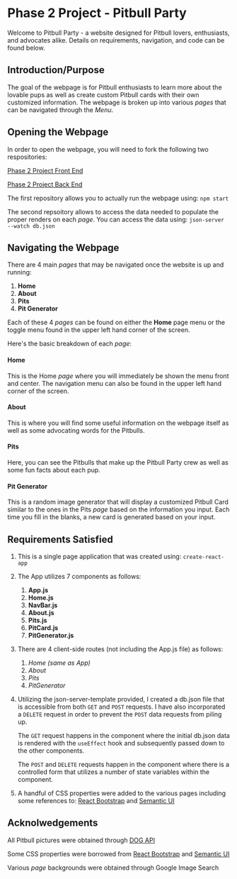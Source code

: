 # Phase 2 Project - Pitbull Party

Welcome to Pitbull Party - a website designed for Pitbull lovers, enthusiasts, and advocates alike. Details on requirements, navigation, and code can be found below.

## Introduction/Purpose

The goal of the webpage is for Pitbull enthusiasts to learn more about the lovable pups as well as create custom Pitbull cards with their own customized information. The webpage is broken up into various *pages* that can be navigated through the *Menu*.

## Opening the Webpage

In order to open the webpage, you will need to fork the following two respositories:

[Phase 2 Project Front End](https://github.com/Jazper55555/phase-2-project)

[Phase 2 Project Back End](https://github.com/Jazper55555/json-server-template)

The first repository allows you to actually run the webpage using:
`npm start`

The second repsoitory allows to access the data needed to populate the proper renders on each *page*. You can access the data using:
`json-server --watch db.json`

## Navigating the Webpage

There are 4 main *pages* that may be navigated once the website is up and running:

1. **Home**
2. **About**
3. **Pits**
4. **Pit Generator**

Each of these 4 *pages* can be found on either the **Home** page menu or the toggle menu found in the upper left hand corner of the screen.

Here's the basic breakdown of each *page*:

#### Home
This is the Home *page* where you will immediately be shown the menu front and center. The navigation menu can also be found in the upper left hand corner of the screen.

#### About
This is where you will find some useful information on the webpage itself as well as some advocating words for the Pitbulls.

#### Pits
Here, you can see the Pitbulls that make up the Pitbull Party crew as well as some fun facts about each pup.

#### Pit Generator
This is a random image generator that will display a customized Pitbull Card similar to the ones in the Pits *page* based on the information you input. Each time you fill in the blanks, a new card is generated based on your input.

## Requirements Satisfied

1. This is a single page application that was created using: 
`create-react-app`

2. The App utilizes 7 components as follows:
    1. **App.js**
    2. **Home.js**
    3. **NavBar.js**
    4. **About.js**
    5. **Pits.js**
    6. **PitCard.js**
    7. **PitGenerator.js**

3. There are 4 client-side routes (not including the App.js file) as follows:
    1. *Home (same as App)*
    2. *About*
    3. *Pits*
    4. *PitGenerator*

4. Utilizing the json-server-template provided, I created a db.json file that is accessible from both `GET` and `POST` requests. I have also incorporated a `DELETE` request in order to prevent the `POST` data requests from piling up. 

    The `GET` request happens in the *<App>* component where the initial db.json data is rendered with the `useEffect` hook and subsequently passed down to the other components.

    The `POST` and `DELETE` requests happen in the *<PitGenerator>* component where there is a controlled form that utilizes a number of state variables within the component.
    
5. A handful of CSS properties were added to the various pages including some references to:
[React Bootstrap](https://react-bootstrap.github.io/) and [Semantic UI](https://react.semantic-ui.com/)

## Acknolwedgements

All Pitbull pictures were obtained through [DOG API](https://dog.ceo/dog-api/)

Some CSS properties were borrowed from [React Bootstrap](https://react-bootstrap.github.io/) and [Semantic UI](https://react.semantic-ui.com/)

Various *page* backgrounds were obtained through Google Image Search
